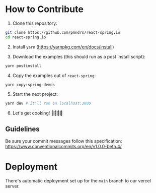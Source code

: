 # How to Contribute

1. Clone this repository:

```sh
git clone https://github.com/pmndrs/react-spring.io
cd react-spring.io
```

2. Install `yarn` (https://yarnpkg.com/en/docs/install)

3. Download the examples (this should run as a post install script):

```sh
yarn postinstall
```

4. Copy the examples out of `react-spring`:

```sh
yarn copy:spring-demos
```

5. Start the next project:

```sh
yarn dev # it'll run on localhost:3000
```

6. Let's get cooking! 👨🏻‍🍳🥓

## Guidelines

Be sure your commit messages follow this specification: https://www.conventionalcommits.org/en/v1.0.0-beta.4/

# Deployment

There's automatic deployment set up for the `main` branch to our vercel server.
